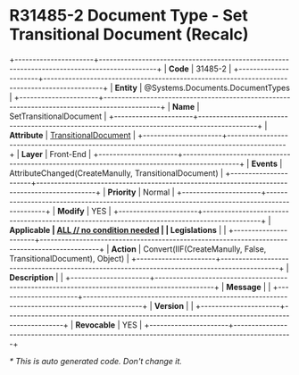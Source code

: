 ﻿---
erp.type: front-end-business-rule
erp.entity: Systems.Documents.DocumentTypes
---

# R31485-2 Document Type - Set Transitional Document (Recalc)
+----------------------+----------------------------------------------------------------------------------------------+
| **Code**             | 31485-2                                                                                      |
+----------------------+----------------------------------------------------------------------------------------------+
| **Entity**           | @Systems.Documents.DocumentTypes                                                             |
+----------------------+----------------------------------------------------------------------------------------------+
| **Name**             | SetTransitionalDocument                                                                      |
+----------------------+----------------------------------------------------------------------------------------------+
| **Attribute**        | [TransitionalDocument](../entities/Systems.Documents.DocumentTypes.md#transitionaldocument)  |
+----------------------+----------------------------------------------------------------------------------------------+
| **Layer**            | Front-End                                                                                    |
+----------------------+----------------------------------------------------------------------------------------------+
| **Events**           | AttributeChanged(CreateManully, TransitionalDocument)                                        |
+----------------------+----------------------------------------------------------------------------------------------+
| **Priority**         | Normal                                                                                       |
+----------------------+----------------------------------------------------------------------------------------------+
| **Modify**           | YES                                                                                          |
+----------------------+----------------------------------------------------------------------------------------------+
| **Applicable         | [ALL // no condition needed](xref:applicable-legislations)                                   |
| Legislations**       |                                                                                              |
+----------------------+----------------------------------------------------------------------------------------------+
| **Action**           | Convert(IIF(CreateManully, False, TransitionalDocument), Object)                             |
+----------------------+----------------------------------------------------------------------------------------------+
| **Description**      |                                                                                              |
+----------------------+----------------------------------------------------------------------------------------------+
| **Message**          |                                                                                              |
+----------------------+----------------------------------------------------------------------------------------------+
| **Version**          |                                                                                              |
+----------------------+----------------------------------------------------------------------------------------------+
| **Revocable**        | YES                                                                                          |
+----------------------+----------------------------------------------------------------------------------------------+

*\* This is auto generated code. Don't change it.*

